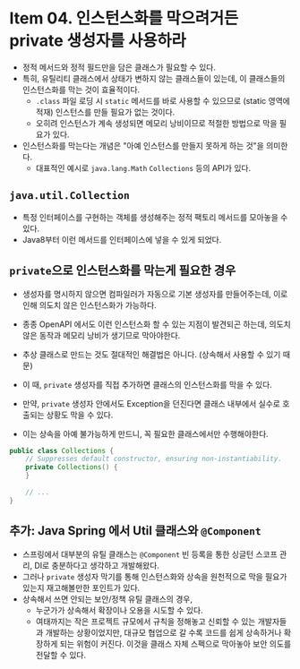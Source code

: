 # Item 04. 인스턴스화를 막으려거든 private 생성자를 사용하라
- 정적 메서드와 정적 필드만을 담은 클래스가 필요할 수 있다.
- 특히, 유틸리티 클래스에서 상태가 변하지 않는 클래스들이 있는데, 이 클래스들의 인스턴스화를 막는 것이 효율적이다.
    - `.class` 파일 로딩 시 `static` 메서드를 바로 사용할 수 있으므로 (static 영역에 적재) 인스턴스를 만들 필요가 없는 것이다.
    - 오히려 인스턴스가 계속 생성되면 메모리 낭비이므로 적절한 방법으로 막을 필요가 있다.
- 인스턴스화를 막는다는 개념은 "아예 인스턴스를 만들지 못하게 하는 것"을 의미한다.
    - 대표적인 예시로 `java.lang.Math` `Collections` 등의 API가 있다.


## `java.util.Collection`
- 특정 인터페이스를 구현하는 객체를 생성해주는 정적 팩토리 메서드를 모아놓을 수 있다.
- Java8부터 이런 메서드를 인터페이스에 넣을 수 있게 되었다.


## `private`으로 인스턴스화를 막는게 필요한 경우
- 생성자를 명시하지 않으면 컴파일러가 자동으로 기본 생성자를 만들어주는데, 이로 인해 의도치 않은 인스턴스화가 가능하다.
- 종종 OpenAPI 에서도 이런 인스턴스화 할 수 있는 지점이 발견되곤 하는데, 의도치 않은 동작과 메모리 낭비가 생기므로 막아야한다.
- 추상 클래스로 만드는 것도 절대적인 해결법은 아니다. (상속해서 사용할 수 있기 때문)


- 이 때, `private` 생성자를 직접 추가하면 클래스의 인스턴스화를 막을 수 있다.
- 만약, `private` 생성자 안에서도 Exception을 던진다면 클래스 내부에서 실수로 호출되는 상황도 막을 수 있다.
- 이는 상속을 아예 불가능하게 만드니, 꼭 필요한 클래스에서만 수행해야한다.


```java
public class Collections {
    // Suppresses default constructor, ensuring non-instantiability.
    private Collections() {
    }
    
    // ...
}
```


## 추가: Java Spring 에서 Util 클래스와 `@Component`
- 스프링에서 대부분의 유틸 클래스는 `@Component` 빈 등록을 통한 싱글턴 스코프 관리, DI로 충분하다고 생각하고 개발해왔다.
- 그러나 `private` 생성자 막기를 통해 인스턴스화와 상속을 원천적으로 막을 필요가 있는지 재고해볼만한 포인트가 있다.
- 상속해서 쓰면 안되는 보안/정책 유틸 클래스의 경우,
    - 누군가가 상속해서 확장이나 오용을 시도할 수 있다.
    - 여태까지는 작은 프로젝트 규모에서 규칙을 정해놓고 신뢰할 수 있는 개발자들과 개발하는 상황이었지만, 대규모 협업으로 갈 수록 코드를 쉽게 상속하거나 확장하게 되는 위험이 커진다. 이것을 클래스 자체 스펙으로 막아놓아 보안 의도를 전달할 수 있다.
